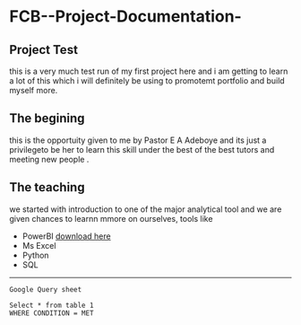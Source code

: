 # FCB--Project-Documentation-
## Project Test
this is a very much test run of my first project here and i am getting to learn a lot of this which i will definitely be using to promotemt portfolio and build myself more.


## The begining
this is the opportuity given to me  by Pastor E A Adeboye and its just a privilegeto be her to learn  this skill under the best of the best tutors and meeting new people .


## The teaching
we started with introduction to one of the major analytical tool and we are given chances to learnn mmore on ourselves, tools like

- PowerBI [download here](https://www.microsoft.com/en-us/power-platform/products/power-bi)
- Ms Excel
- Python
- SQL
---

```
Google Query sheet

Select * from table 1
WHERE CONDITION = MET
```
[](https://jobsintelregion.com/internship-program-2024-at-nethermind-remote-worlwide/)
